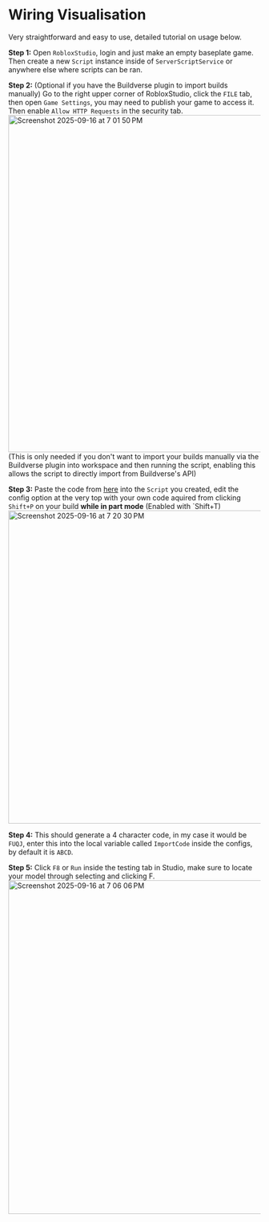 
# Wiring Visualisation

Very straightforward and easy to use, detailed tutorial on usage below.

**Step 1:**
Open `RobloxStudio`, login and just make an empty baseplate game. Then create a new `Script` instance inside of `ServerScriptService` or anywhere else where scripts can be ran.

**Step 2:** (Optional if you have the Buildverse plugin to import builds manually)
Go to the right upper corner of RobloxStudio, click the `FILE` tab, then open `Game Settings`, you may need to publish your game to access it. Then enable `Allow HTTP Requests` in the security tab.<img width="1003" height="672" alt="Screenshot 2025-09-16 at 7 01 50 PM" src="https://github.com/user-attachments/assets/872a8dac-d869-4793-a2f6-a6947e110d7a" />
(This is only needed if you don't want to import your builds manually via the Buildverse plugin into workspace and then running the script, enabling this allows the script to directly import from Buildverse's API)

**Step 3:**
Paste the code from [here](https://github.com/Fantastic-Fanta/The-Fantastic-Town-API/blob/main/Wiring_Visualisation/Visualiser.lua) into the `Script` you created, edit the config option at the very top with your own code aquired from clicking `Shift+P` on your build **while in part mode** (Enabled with `Shift+T)
<img width="794" height="624" alt="Screenshot 2025-09-16 at 7 20 30 PM" src="https://github.com/user-attachments/assets/166cc943-a216-42f7-98c2-19e8d691f023" />

**Step 4:**
This should generate a 4 character code, in my case it would be `FUQJ`, enter this into the local variable called `ImportCode` inside the configs, by default it is `ABCD`.

**Step 5:**
Click `F8` or `Run` inside the testing tab in Studio, make sure to locate your model through selecting and clicking F.
<img width="1260" height="665" alt="Screenshot 2025-09-16 at 7 06 06 PM" src="https://github.com/user-attachments/assets/3e06c402-1830-4ea7-83ee-5a339b134a11" />
